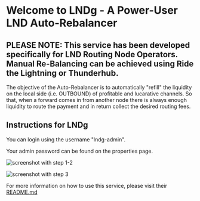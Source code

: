 # Welcome to LNDg - A Power-User LND Auto-Rebalancer
## PLEASE NOTE: This service has been developed specifically for LND Routing Node Operators. Manual Re-Balancing can be achieved using Ride the Lightning or Thunderhub.

The objective of the Auto-Rebalancer is to automatically "refill" the liquidity on the local side (i.e. OUTBOUND) of profitable and lucarative channels. So that, when a forward comes in from another node there is always enough liquidity to route the payment and in return collect the desired routing fees.
## Instructions for LNDg

You can login using the username "lndg-admin".

Your admin password can be found on the properties page.

<!-- MD_PACKER_INLINE BEGIN -->
![screenshot with step 1-2](https://github.com/Start9Labs/lndg-wrapper/blob/master/docs/assets/step1.png)
<!-- MD_PACKER_INLINE END -->
<!-- MD_PACKER_INLINE BEGIN -->
![screenshot with step 3](https://github.com/Start9Labs/lndg-wrapper/blob/master/docs/assets/step3.png "Step 3")
<!-- MD_PACKER_INLINE END -->


For more information on how to use this service, please visit their [README.md](https://github.com/cryptosharks131/lndg/blob/master/README.md#auto-rebalancer)
